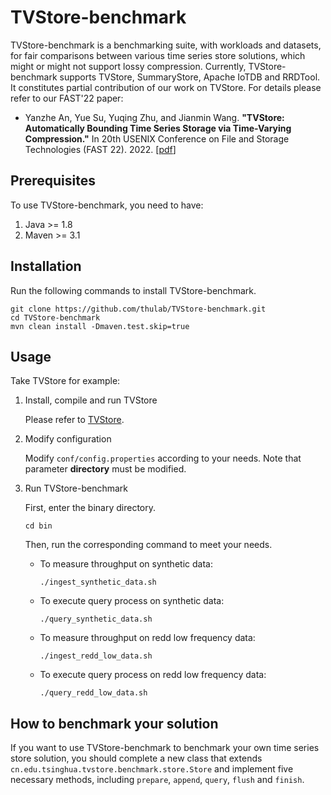 # TVStore-benchmark

TVStore-benchmark is a benchmarking suite, with workloads and datasets, for fair comparisons between various time series store solutions, which might or might not support lossy compression. Currently, TVStore-benchmark supports TVStore, SummaryStore, Apache IoTDB and RRDTool. It constitutes partial contribution of our work on TVStore. For details please refer to our FAST'22 paper:

* Yanzhe An, Yue Su, Yuqing Zhu, and Jianmin Wang. **"TVStore: Automatically Bounding Time Series Storage via Time-Varying Compression."** In 20th USENIX Conference on File and Storage Technologies (FAST 22). 2022. [[pdf](https://www.usenix.org/conference/fast22/technical-sessions)]  

## Prerequisites

To use TVStore-benchmark, you need to have:
1. Java >= 1.8
2. Maven >= 3.1

## Installation

Run the following commands to install TVStore-benchmark.

```
git clone https://github.com/thulab/TVStore-benchmark.git
cd TVStore-benchmark
mvn clean install -Dmaven.test.skip=true
```

## Usage

Take TVStore for example:

1. Install, compile and run TVStore

    Please refer to [TVStore](https://github.com/thulab/TVStore).

2. Modify configuration 

   Modify `conf/config.properties` according to your needs. Note that parameter **directory** must be modified.

3. Run TVStore-benchmark

   First, enter the binary directory.

    ```
    cd bin
    ```

   Then, run the corresponding command to meet your needs. 

   - To measure throughput on synthetic data:

     ```
     ./ingest_synthetic_data.sh
     ```

   - To execute query process on synthetic data:

     ```
     ./query_synthetic_data.sh
     ```

   - To measure throughput on redd low frequency data:

     ```
     ./ingest_redd_low_data.sh
     ```

   - To execute query process on redd low frequency data:

     ```
     ./query_redd_low_data.sh
     ```

## How to benchmark your solution

If you want to use TVStore-benchmark to benchmark your own time series store solution, you should complete 
a new class that extends `cn.edu.tsinghua.tvstore.benchmark.store.Store` and implement five necessary 
methods, including `prepare`, `append`, `query`, `flush` and `finish`.
